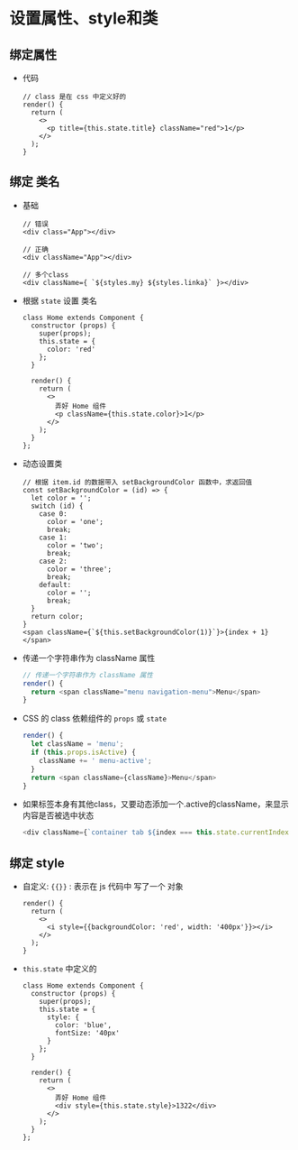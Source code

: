 # 设置属性、style和类

## 绑定属性

- 代码

    ```react&#x20;jsx
    // class 是在 css 中定义好的
    render() {
      return (
        <>
          <p title={this.state.title} className="red">1</p>
        </>
      );
    }
    ```

## 绑定 类名

- 基础

    ```react&#x20;jsx
    // 错误
    <div class="App"></div>

    // 正确
    <div className="App"></div>

    // 多个class
    <div className={ `${styles.my} ${styles.linka}` }></div>
    ```

- 根据 `state` 设置 类名

    ```react&#x20;jsx
    class Home extends Component {
      constructor (props) {
        super(props);
        this.state = {
          color: 'red'
        };
      }

      render() {
        return (
          <>
            弄好 Home 组件
            <p className={this.state.color}>1</p>
          </>
        );
      }
    };
    ```

- 动态设置类

    ```react&#x20;jsx
    // 根据 item.id 的数据带入 setBackgroundColor 函数中，求返回值
    const setBackgroundColor = (id) => {
      let color = '';
      switch (id) {
        case 0:
          color = 'one';
          break;
        case 1:
          color = 'two';
          break;
        case 2:
          color = 'three';
          break;
        default:
          color = '';
          break;
      }
      return color;
    }
    <span className={`${this.setBackgroundColor(1)}`}>{index + 1}</span>
    ```

- 传递一个字符串作为 className 属性

    ```js
    // 传递一个字符串作为 className 属性
    render() {
      return <span className="menu navigation-menu">Menu</span>
    }
    ```

- CSS 的 class 依赖组件的 `props` 或 `state`

    ```js
    render() {
      let className = 'menu';
      if (this.props.isActive) {
        className += ' menu-active';
      }
      return <span className={className}>Menu</span>
    }
    ```

- 如果标签本身有其他class，又要动态添加一个.active的className，来显示内容是否被选中状态

    ```js
    <div className={`container tab ${index === this.state.currentIndex ? "active" : null}`}>此标签是否选中</div>
    ```

## 绑定 style

- 自定义: `{{}}` : 表示在 js 代码中 写了一个 对象

    ```react&#x20;jsx
    render() {
      return (
        <>
          <i style={{backgroundColor: 'red', width: '400px'}}></i>
        </>
      );
    }
    ```

- `this.state` 中定义的

    ```react&#x20;jsx
    class Home extends Component {
      constructor (props) {
        super(props);
        this.state = {
          style: {
            color: 'blue',
            fontSize: '40px'
          }
        };
      }

      render() {
        return (
          <>
            弄好 Home 组件
            <div style={this.state.style}>1322</div>
          </>
        );
      }
    };
    ```
